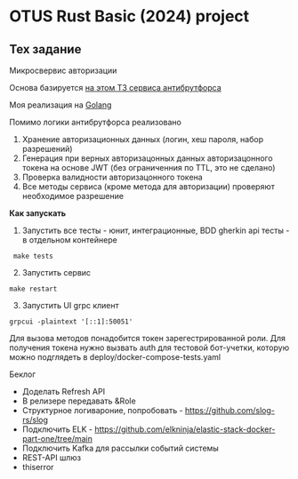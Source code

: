 # OTUS Rust Basic (2024) project

## Тех задание
Микросвервис авторизации

Основа базируется [на этом ТЗ сервиса антибрутфорса](https://github.com/OtusGolang/final_project/blob/master/01-anti-bruteforce.md)

Моя реализация на [Golang](https://github.com/MitrickX/otus-golang-2019-project-antibruteforce)


Помимо логики антибрутфорса реализовано
1) Хранение авторизационных данных (логин, хеш пароля, набор разрешений)
2) Генерация при верных авторизацонных данных авторизацонного токена на основе JWT (без ограниченния по TTL, это не сделано)
3) Проверка валидности авторизацонного токена
4) Все методы сервиса (кроме метода для авторизации) проверяют необходимое разрешение

**Как запускать**
1) Запустить все тесты - юнит, интеграционные, BDD gherkin api тесты - в отдельном контейнере

```
 make tests
```

2) Запустить сервис 

```
make restart
```

3) Запустить UI grpc клиент

```
grpcui -plaintext '[::1]:50051'
```

Для вызова методов понадобится токен зарегестрированной роли. Для получения токена нужно вызвать auth для тестовой бот-учетки, которую можно подглядеть в deploy/docker-compose-tests.yaml


Беклог
* Доделать Refresh API
* В релизере передавать &Role
* Структурное логивароние, попробовать - https://github.com/slog-rs/slog 
* Подключить ELK - https://github.com/elkninja/elastic-stack-docker-part-one/tree/main
* Подключить Kafka для рассылки событий системы
* REST-API шлюз 
* thiserror